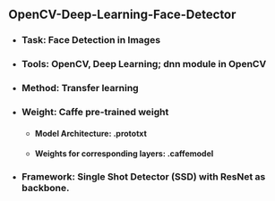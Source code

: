 ## OpenCV-Deep-Learning-Face-Detector
  - ### Task: Face Detection in Images
  - ### Tools: OpenCV, Deep Learning; dnn module in OpenCV
  - ### Method: Transfer learning
  - ### Weight: Caffe pre-trained weight
    - #### Model Architecture: .prototxt
    - #### Weights for corresponding layers: .caffemodel
  - ### Framework: Single Shot Detector (SSD) with ResNet as backbone.

